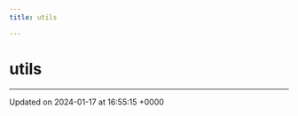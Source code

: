 ```yaml
---
title: utils

---
```


# utils








-------------------------------

Updated on 2024-01-17 at 16:55:15 +0000